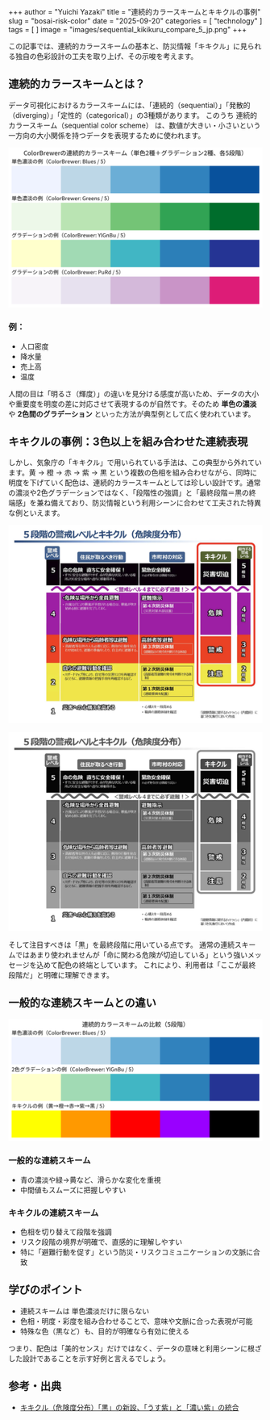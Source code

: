 +++
author = "Yuichi Yazaki"
title = "連続的カラースキームとキキクルの事例"
slug = "bosai-risk-color"
date = "2025-09-20"
categories = [
    "technology"
]
tags = [
]
image = "images/sequential_kikikuru_compare_5_jp.png"
+++

この記事では、連続的カラースキームの基本と、防災情報「キキクル」に見られる独自の色彩設計の工夫を取り上げ、その示唆を考えます。

<!--more-->

## 連続的カラースキームとは？

データ可視化におけるカラースキームには、「連続的（sequential）」「発散的（diverging）」「定性的（categorical）」の3種類があります。
このうち 連続的カラースキーム（sequential color scheme） は、数値が大きい・小さいという一方向の大小関係を持つデータを表現するために使われます。

![](images/colorbrewer_sequential_2mono_2grad_5.png)


### 例：
- 人口密度
- 降水量
- 売上高
- 温度


人間の目は「明るさ（輝度）」の違いを見分ける感度が高いため、データの大小や重要度を明度の差に対応させて表現するのが自然です。そのため **単色の濃淡** や **2色間のグラデーション** といった方法が典型例として広く使われています。

## キキクルの事例：3色以上を組み合わせた連続表現

しかし、気象庁の「キキクル」で用いられている手法は、この典型から外れています。黄 → 橙 → 赤 → 紫 → 黒 という複数の色相を組み合わせながら、同時に明度を下げていく配色は、連続的カラースキームとしては珍しい設計です。通常の濃淡や2色グラデーションではなく、「段階性の強調」と「最終段階＝黒の終端感」を兼ね備えており、防災情報という利用シーンに合わせて工夫された特異な例といえます。

![5段階の普戒レベルとキキクル（危険度分布）](images/bosai_risk_color.png)

![グレースケールに変換したもの](images/bosai_risk_bk.png)

そして注目すべきは「黒」を最終段階に用いている点です。
通常の連続スキームではあまり使われませんが「命に関わる危険が切迫している」という強いメッセージを込めて配色の終端としています。
これにより、利用者は「ここが最終段階だ」と明確に理解できます。



## 一般的な連続スキームとの違い

![](images/sequential_kikikuru_compare_5_jp.png)


### 一般的な連続スキーム
- 青の濃淡や緑→黄など、滑らかな変化を重視
- 中間値もスムーズに把握しやすい

### キキクルの連続スキーム
- 色相を切り替えて段階を強調
- リスク段階の境界が明確で、直感的に理解しやすい
- 特に「避難行動を促す」という防災・リスクコミュニケーションの文脈に合致


## 学びのポイント
- 連続スキームは 単色濃淡だけに限らない
- 色相・明度・彩度を組み合わせることで、意味や文脈に合った表現が可能
- 特殊な色（黒など）も、目的が明確なら有効に使える

つまり、配色は「美的センス」だけではなく、データの意味と利用シーンに根ざした設計であることを示す好例と言えるでしょう。

## 参考・出典

 - [キキクル（危険度分布）「黒」の新設、「うす紫」と「濃い紫」の統合](https://www.jma.go.jp/jma/kishou/minkan/koushu220610/siryo1.pdf)

